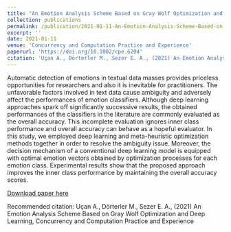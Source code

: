 ```yaml
---
title: "An Emotion Analysis Scheme Based on Gray Wolf Optimization and Deep Learning"
collection: publications
permalink: /publication/2021-01-11-An-Emotion-Analysis-Scheme-Based-on-Gray-Wolf-Optimization-and-Deep-Learning
excerpt: ''
date: 2021-01-11
venue: 'Concurrency and Computation Practice and Experience'
paperurl: 'https://doi.org/10.1002/cpe.6204'
citation: 'Uçan A., Dörterler M., Sezer E. A., (2021) An Emotion Analysis Scheme Based on Gray Wolf Optimization and Deep Learning, Concurrency and Computation Practice and Experience'
---
```

Automatic detection of emotions in textual data masses provides priceless opportunities for researchers and also it is inevitable for practitioners. The unfavorable factors involved in text data cause ambiguity and adversely affect the performances of emotion classifiers. Although deep learning approaches spark off significantly successive results, the obtained performances of the classifiers in the literature are commonly evaluated as the overall accuracy. This incomplete evaluation ignores inner class performance and overall accuracy can behave as a hopeful evaluator. In this study, we employed deep learning and meta-heuristic optimization methods together in order to resolve the ambiguity issue. Moreover, the decision mechanism of a conventional deep learning model is equipped with optimal emotion vectors obtained by optimization processes for each emotion class. Experimental results show that the proposed approach improves the inner class performance by maintaining the overall accuracy scores.

[Download paper here](https://doi.org/10.1002/cpe.6204)

Recommended citation: Uçan A., Dörterler M., Sezer E. A., (2021) An Emotion Analysis Scheme Based on Gray Wolf Optimization and Deep Learning, Concurrency and Computation Practice and Experience
